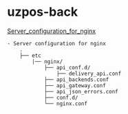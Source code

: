 # uzpos-back
[Server_configuration_for_nginx](#Server-configuration-for-nginx)

    - Server configuration for nginx
        .
        ├── etc                   
            |── nginx/
                ├── api_conf.d/ 
                    ├── delivery_api.conf 
                ├── api_backends.conf
                ├── api_gateway.conf 
                ├── api_json_errors.conf
                ├── conf.d/
                └── nginx.conf